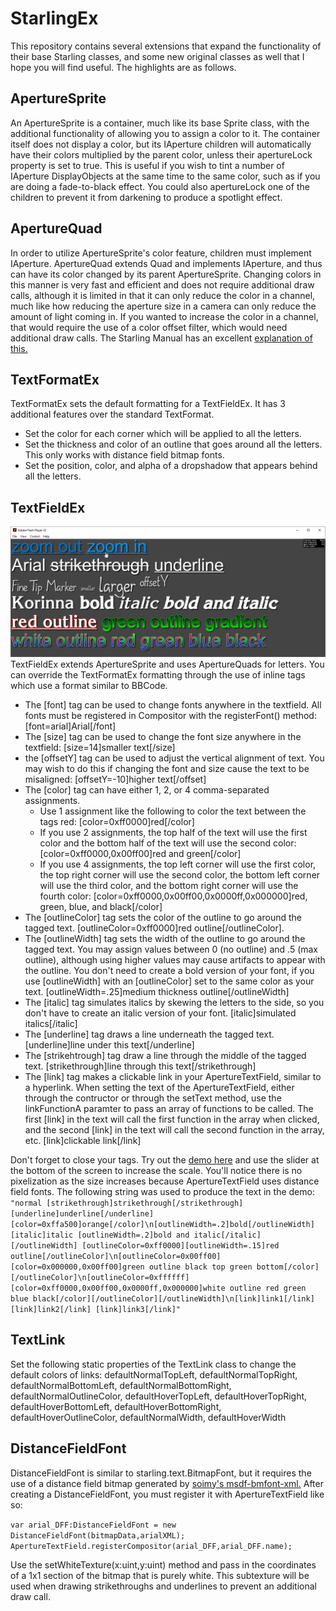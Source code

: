 # StarlingEx
This repository contains several extensions that expand the functionality of their base Starling classes, and some new original classes as well that I hope you will find useful. The highlights are as follows.

## ApertureSprite
An ApertureSprite is a container, much like its base Sprite class, with the additional functionality of allowing you to assign a color to it. The container itself does not display a color, but its IAperture children will automatically have their colors multiplied by the parent color, unless their apertureLock property is set to true. This is useful if you wish to tint a number of IAperture DisplayObjects at the same time to the same color, such as if you are doing a fade-to-black effect. You could also apertureLock one of the children to prevent it from darkening to produce a spotlight effect.

## ApertureQuad
In order to utilize ApertureSprite's color feature, children must implement IAperture. ApertureQuad extends Quad and implements IAperture, and thus can have its color changed by its parent ApertureSprite. Changing colors in this manner is very fast and efficient and does not require additional draw calls, although it is limited in that it can only reduce the color in a channel, much like how reducing the aperture size in a camera can only reduce the amount of light coming in. If you wanted to increase the color in a channel, that would require the use of a color offset filter, which would need additional draw calls. The Starling Manual has an excellent [explanation of this.](https://manual.starling-framework.org/en/#_the_goal)

## TextFormatEx
TextFormatEx sets the default formatting for a TextFieldEx. It has 3 additional features over the standard TextFormat.
* Set the color for each corner which will be applied to all the letters.
* Set the thickness and color of an outline that goes around all the letters. This only works with distance field bitmap fonts.
* Set the position, color, and alpha of a dropshadow that appears behind all the letters.

## TextFieldEx
![TextFieldEx](https://github.com/BladePoint/StarlingEx/blob/master/docs/TextFieldEx.png)
TextFieldEx extends ApertureSprite and uses ApertureQuads for letters. You can override the TextFormatEx formatting through the use of inline tags which use a format similar to BBCode.
* The [font] tag can be used to change fonts anywhere in the textfield. All fonts must be registered in Compositor with the registerFont() method: [font=arial]Arial[/font]
* The [size] tag can be used to change the font size anywhere in the textfield: [size=14]smaller text[/size]
* the [offsetY] tag can be used to adjust the vertical alignment of text. You may wish to do this if changing the font and size cause the text to be misaligned: [offsetY=-10]higher text[/offset]
* The [color] tag can have either 1, 2, or 4 comma-separated assignments.
  * Use 1 assignment like the following to color the text between the tags red: [color=0xff0000]red[/color]
  * If you use 2 assignments, the top half of the text will use the first color and the bottom half of the text will use the second color: [color=0xff0000,0x00ff00]red and green[/color]
  * If you use 4 assignments, the top left corner will use the first color, the top right corner will use the second color, the bottom left corner will use the third color, and the bottom right corner will use the fourth color: [color=0xff0000,0x00ff00,0x0000ff,0x000000]red, green, blue, and black[/color]
* The [outlineColor] tag sets the color of the outline to go around the tagged text. [outlineColor=0xff0000]red outline[/outlineColor].
* The [outlineWidth] tag sets the width of the outline to go around the tagged text. You may assign values between 0 (no outline) and .5 (max outline), although using higher values may cause artifacts to appear with the outline. You don't need to create a bold version of your font, if you use [outlineWidth] with an [outlineColor] set to the same color as your text. [outlineWidth=.25]medium thickness outline[/outlineWidth]
* The [italic] tag simulates italics by skewing the letters to the side, so you don't have to create an italic version of your font. [italic]simulated italics[/italic]
* The [underline] tag draws a line underneath the tagged text. [underline]line under this text[/underline]
* The [strikehtrough] tag draw a line through the middle of the tagged text. [strikethrough]line through this text[/strikethrough]
* The [link] tag makes a clickable link in your ApertureTextField, similar to a hyperlink. When setting the text of the ApertureTextField, either through the contructor or through the setText method, use the linkFunctionA paramter to pass an array of functions to be called. The first [link] in the text will call the first function in the array when clicked, and the second [link] in the text will call the second function in the array, etc. [link]clickable link[/link]

Don't forget to close your tags. Try out the [demo here](https://www.newgrounds.com/projects/games/1546135/preview) and use the slider at the bottom of the screen to increase the scale. You'll notice there is no pixelization as the size increases because ApertureTextField uses distance field fonts. The following string was used to produce the text in the demo: `"normal [strikethrough]strikethrough[/strikethrough] [underline]underline[/underline] [color=0xffa500]orange[/color]\n[outlineWidth=.2]bold[/outlineWidth] [italic]italic [outlineWidth=.2]bold and italic[/italic][/outlineWidth] [outlineColor=0xff0000][outlineWidth=.15]red outline[/outlineColor]\n[outlineColor=0x00ff00][color=0x000000,0x00ff00]green outline black top green bottom[/color][/outlineColor]\n[outlineColor=0xffffff][color=0xff0000,0x00ff00,0x0000ff,0x000000]white outline red green blue black[/color][/outlineColor][/outlineWidth]\n[link]link1[/link] [link]link2[/link] [link]link3[/link]"`

## TextLink
Set the following static properties of the TextLink class to change the default colors of links:
defaultNormalTopLeft, defaultNormalTopRight, defaultNormalBottomLeft, defaultNormalBottomRight, defaultNormalOutlineColor, defaultHoverTopLeft,
defaultHoverTopRight, defaultHoverBottomLeft, defaultHoverBottomRight, defaultHoverOutlineColor, defaultNormalWidth, defaultHoverWidth

## DistanceFieldFont
DistanceFieldFont is similar to starling.text.BitmapFont, but it requires the use of a distance field bitmap generated by [soimy's msdf-bmfont-xml.](https://github.com/soimy/msdf-bmfont-xml) After creating a DistanceFieldFont, you must register it with ApertureTextField like so:

`var arial_DFF:DistanceFieldFont = new DistanceFieldFont(bitmapData,arialXML);
ApertureTextField.registerCompositor(arial_DFF,arial_DFF.name);`

Use the setWhiteTexture(x:uint,y:uint) method and pass in the coordinates of a 1x1 section of the bitmap that is purely white. This subtexture will be used when drawing strikethroughs and underlines to prevent an additional draw call.
